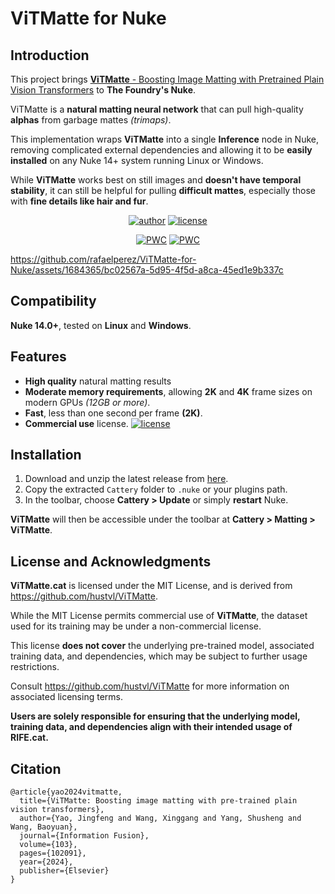 # ViTMatte for Nuke 

## Introduction

This project brings [**ViTMatte** - Boosting Image Matting with Pretrained Plain Vision Transformers](https://img.shields.io/badge/arxiv-paper-orange) to **The Foundry's Nuke**.

ViTMatte is a **natural matting neural network** that can pull high-quality **alphas** from garbage mattes *(trimaps)*. 

This implementation wraps **ViTMatte** into a single **Inference** node in Nuke, removing complicated external dependencies and allowing it to be **easily installed** on any Nuke 14+ system running Linux or Windows.

While **ViTMatte** works best on still images and **doesn't have temporal stability**, it can still be helpful for pulling **difficult mattes**, especially those with **fine details like hair and fur**.

<div align="center">

[![author](https://img.shields.io/badge/by:_Rafael_Silva-red?logo=linkedin&logoColor=white)](https://www.linkedin.com/in/rafael-silva-ba166513/)
[![license](https://img.shields.io/badge/license-MIT-blue)](LICENSE)

[![PWC](https://img.shields.io/endpoint.svg?url=https://paperswithcode.com/badge/vitmatte-boosting-image-matting-with/image-matting-on-composition-1k-1)](https://paperswithcode.com/sota/image-matting-on-composition-1k-1?p=vitmatte-boosting-image-matting-with)
[![PWC](https://img.shields.io/endpoint.svg?url=https://paperswithcode.com/badge/vitmatte-boosting-image-matting-with/image-matting-on-distinctions-646)](https://paperswithcode.com/sota/image-matting-on-distinctions-646?p=vitmatte-boosting-image-matting-with)

</div>

https://github.com/rafaelperez/ViTMatte-for-Nuke/assets/1684365/bc02567a-5d95-4f5d-a8ca-45ed1e9b337c

## Compatibility

**Nuke 14.0+**, tested on **Linux** and **Windows**.

## Features

- **High quality** natural matting results
- **Moderate memory requirements**, allowing **2K** and **4K** frame sizes on modern GPUs *(12GB or more)*.
- **Fast**, less than one second per frame **(2K)**.
- **Commercial use** license.
[![license](https://img.shields.io/badge/license-MIT-blue)](LICENSE)

## Installation

1. Download and unzip the latest release from [here](https://github.com/rafaelperez/ViTMatte-for-Nuke/releases).
2. Copy the extracted `Cattery` folder to `.nuke` or your plugins path.
3. In the toolbar, choose **Cattery > Update** or simply **restart** Nuke.

**ViTMatte** will then be accessible under the toolbar at **Cattery > Matting > ViTMatte**.



## License and Acknowledgments

**ViTMatte.cat** is licensed under the MIT License, and is derived from https://github.com/hustvl/ViTMatte.

While the MIT License permits commercial use of **ViTMatte**, the dataset used for its training may be under a non-commercial license.

This license **does not cover** the underlying pre-trained model, associated training data, and dependencies, which may be subject to further usage restrictions.

Consult https://github.com/hustvl/ViTMatte for more information on associated licensing terms.

**Users are solely responsible for ensuring that the underlying model, training data, and dependencies align with their intended usage of RIFE.cat.**

## Citation

```
@article{yao2024vitmatte,
  title={ViTMatte: Boosting image matting with pre-trained plain vision transformers},
  author={Yao, Jingfeng and Wang, Xinggang and Yang, Shusheng and Wang, Baoyuan},
  journal={Information Fusion},
  volume={103},
  pages={102091},
  year={2024},
  publisher={Elsevier}
}
```
